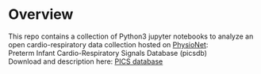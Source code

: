 # Overview
This repo contains a collection of Python3 jupyter notebooks to analyze an open cardio-respiratory data collection hosted on [PhysioNet](https://physionet.org/):  
Preterm Infant Cardio-Respiratory Signals Database (picsdb)  
Download and description here: [PICS database](https://physionet.org/content/picsdb/1.0.0/)
